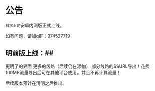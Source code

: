 # 公告 #

`科学上网`安卓内测版正式上线。

如有问题，请加q群：974527719

## 明前版上线：##
更明了的界面
更多的线路（后续仍在添加）
部分线路的SSURL导出！花费100MB流量导出后可在其他平台使用，并且不再计算流量！

后续版本预计在清明之后推出。